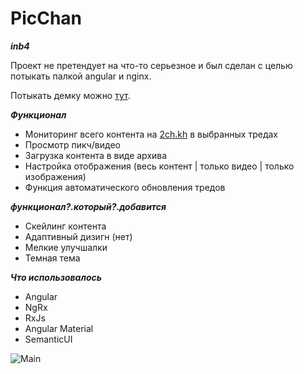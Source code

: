 # PicChan

***inb4***

Проект не претендует на что-то серьезное и был сделан с целью потыкать палкой angular и nginx.

Потыкать демку можно [тут](https://shaaark.ga/).

***Функционал***
- Мониторинг всего контента на [2ch.kh](https://2ch.hk/) в выбранных тредах
- Просмотр пикч/видео
- Загрузка контента в виде архива
- Настройка отображения (весь контент | только видео | только изображения)
- Функция автоматического обновления тредов

***функционал?.который?.добавится***
- Скейлинг контента
- Адаптивный дизигн (нет)
- Мелкие улучшалки
- Темная тема

***Что использовалось***
- Angular
- NgRx
- RxJs
- Angular Material 
- SemanticUI

![Main](https://i.imgur.com/bj0XvHq.png)